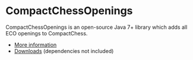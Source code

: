 # CompactChessOpenings

CompactChessOpenings is an open-source Java 7+ library which adds all ECO openings to CompactChess.

- [More information](https://hell.sh/CompactChess/openings)
- [Downloads](https://github.com/hell-sh/CompactChessOpenings/releases) (dependencies not included)
